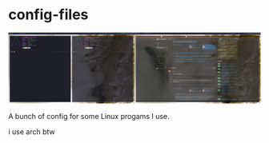 # config-files

![Screenshot of some of it](screenshot.png)

A bunch of config for some Linux progams I use.




i use arch btw
